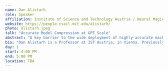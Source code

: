 ```yaml
---
name: Dan Alistarh
role: Speaker
affiliation: Institute of Science and Technology Austria / Neural Magic
website: https://people.csail.mit.edu/alistarh/
photo: alistarh.jpeg
talk: "Accurate Model Compression at GPT Scale"
abstract: "A key barrier to the wide deployment of highly-accurate machine learning models, whether for language or vision, is their high computational and memory overhead. Although we possess the mathematical tools for highly-accurate compression of such models, these theoretically-elegant techniques require second-order information of the model’s loss function, which is hard to even approximate efficiently at the scale of billion-parameter models.In this talk, I will describe our work on bridging this computational divide, which enables the accurate second-order pruning and quantization of models at truly massive scale. Compressed using our techniques, models with billions and even trillions of parameters can be executed efficiently on a few GPUs, with significant speedups, and negligible accuracy loss. Based in part on our work, the community has been able to run accurate billion or even trillion-parameter models on computationally-limited devices."
bio: "Dan Alistarh is a Professor at IST Austria, in Vienna. Previously, he was a Researcher with Microsoft, a Postdoc at MIT CSAIL, and received his PhD from the EPFL. His research is on algorithms for efficient machine learning and high-performance computing, with a focus on scalable DNN inference and training, for which he was awarded an ERC Starting Grant in 2018. In his spare time, he works with the ML research team at Neural Magic, a startup based in Boston, on making compression faster, more accurate and accessible to practitioners."
day: 1
start: 4:00 PM
end: 5:00 PM
location: TBA
---
```

